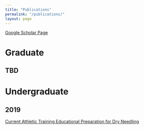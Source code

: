 ```yaml
---
title: "Publications"
permalink: "/publications/"
layout: page
---
```


[Google Scholar Page](https://scholar.google.com/citations?user=dgXjBkMAAAAJ&hl=en&oi=ao)

# Graduate 

## TBD



# Undergraduate 

## 2019

[Current Athletic Training Educational Preparation for Dry Needling](https://scholarworks.bgsu.edu/cgi/viewcontent.cgi?article=1158&context=jsmahs)
